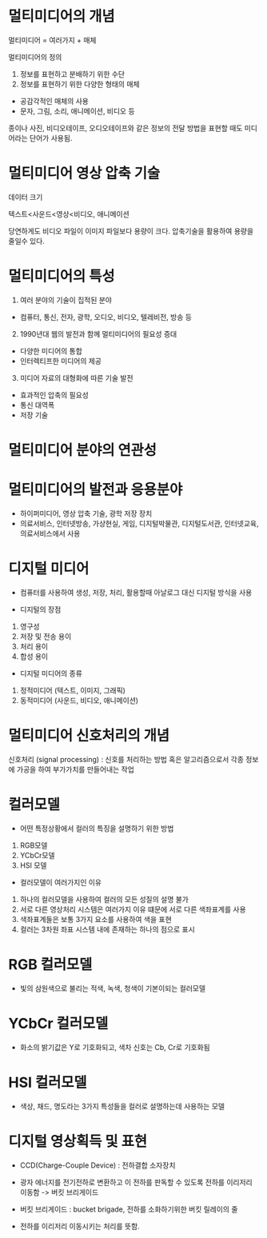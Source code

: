# 멀티미디어의 개념

멀티미디어 = 여러가지 + 매체

멀티미디어의 정의

1. 정보를 표현하고 분배하기 위한 수단
2. 정보를 표현하기 위한 다양한 형태의 매체
- 공감각적인 매체의 사용
- 문자, 그림, 소리, 애니메이션, 비디오 등

종이나 사진, 비디오테이프, 오디오테이프와 같은 정보의 전달 방법을 표현할 때도 미디어라는 단어가 사용됨.

# 멀티미디어 영상 압축 기술

데이터 크기

텍스트<사운드<영상<비디오, 애니메이션

당연하게도 비디오 파일이 이미지 파일보다 용량이 크다. 압축기술을 활용하여 용량을 줄일수 있다.

# 멀티미디어의 특성

1. 여러 분야의 기술이 집적된 분야
- 컴퓨터, 통신, 전자, 광학, 오디오, 비디오, 텔레비전, 방송 등

2. 1990년대 웹의 발전과 함께 멀티미디어의 필요성 증대
- 다양한 미디어의 통합
- 인터렉티프한 미디어의 제공

3. 미디어 자료의 대형화에 따른 기술 발전
- 효과적인 압축의 필요성
- 통신 대역폭
- 저장 기술

# 멀티미디어 분야의 연관성

# 멀티미디어의 발전과 응용분야

- 하이퍼미디어, 영상 압축 기술, 광학 저장 장치
- 의료서비스, 인터넷방송, 가상현실, 게임, 디지털박물관, 디지털도서관, 인터넷교육, 의료서비스에서 사용

# 디지털 미디어

- 컴퓨터를 사용하여 생성, 저장, 처리, 활용할때 아날로그 대신 디지털 방식을 사용

- 디지털의 장점
1. 영구성
2. 저장 및 전송 용이
3. 처리 용이
4. 합성 용이

- 디지털 미디어의 종류
1. 정적미디어 (텍스트, 이미지, 그래픽)
2. 동적미디어 (사운드, 비디오, 애니메이션)

# 멀티미디어 신호처리의 개념

신호처리 (signal processing) : 신호를 처리하는 방법 혹은 알고리즘으로서 각종 정보에 가공을 하여 부가가치를 만들어내는 작업

# 컬러모델

- 어떤 특정상황에서 컬러의 특징을 설명하기 위한 방법
1. RGB모델
2. YCbCr모델
3. HSI 모델

- 컬러모델이 여러가지인 이유
1. 하나의 컬러모델을 사용하여 컬러의 모든 성질의 설명 불가
2. 서로 다른 영상처리 시스템은 여러가지 이유 떄문에 서로 다른 색좌표계를 사용
3. 색좌표계들은 보통 3가지 요소를 사용하여 색을 표현
4. 컬러는 3차원 좌표 시스템 내에 존재하는 하나의 점으로 표시

# RGB 컬러모델

- 빛의 삼원색으로 불리는 적색, 녹색, 청색이 기본이되는 컬러모델

# YCbCr 컬러모델

- 화소의 밝기값은 Y로 기호화되고, 색차 신호는 Cb, Cr로 기호화됨

# HSI 컬러모델

- 색상, 채드, 명도라는 3가지 특성들을 컬러로 설명하는데 사용하는 모델

# 디지털 영상획득 및 표현

- CCD(Charge-Couple Device) : 전하결합 소자장치
- 광자 에너지를 전기전하로 변환하고 이 전하를 판독할 수 있도록 전하를 이리저리 이동함 -> 버킷 브리게이드

- 버킷 브리게이드 : bucket brigade, 전하를 소화하기위한 버킷 릴레이의 줄
- 전하를 이리저리 이동시키는 처리를 뜻함.
